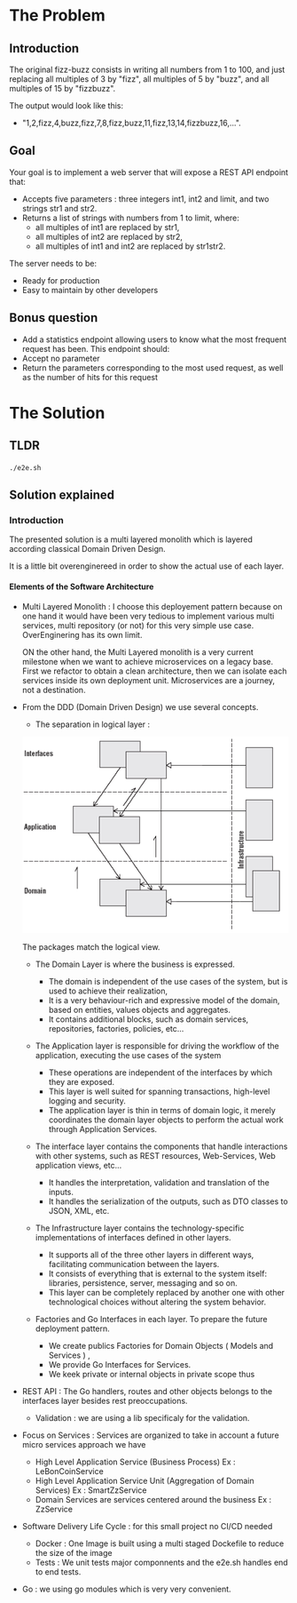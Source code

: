 # The Problem
## Introduction
The original fizz-buzz consists in writing all numbers from 1 to 100,
and just replacing all multiples of 3 by "fizz", all multiples of 5 by
"buzz", and all multiples of 15 by "fizzbuzz".

The output would look like this: 
- "1,2,fizz,4,buzz,fizz,7,8,fizz,buzz,11,fizz,13,14,fizzbuzz,16,...". 

## Goal

Your goal is to implement a web server that will expose a REST API endpoint that: 

- Accepts five parameters : three integers int1, int2 and limit, and two strings str1 and str2.
- Returns a list of strings with numbers from 1 to limit, where: 
  - all multiples of int1 are replaced by str1, 
  - all multiples of int2 are replaced by str2, 
  - all multiples of int1 and int2 are replaced by str1str2. 

The server needs to be:
- Ready for production
- Easy to maintain by other developers 

## Bonus question 

- Add a statistics endpoint allowing users to know what the most frequent request has been. This endpoint should:
- Accept no parameter
- Return the parameters corresponding to the most used request, as well as the number of hits for this request

# The Solution

## TLDR

`./e2e.sh`

## Solution explained

### Introduction 

The presented solution is a multi layered monolith which is layered according classical Domain Driven Design. 

It is a little bit overenginereed in order to show the actual use of each layer. 

#### Elements of the Software Architecture

- Multi Layered Monolith : I choose this deployement pattern because
  on one hand it would have been very tedious to implement various
  multi services, multi repository (or not) for this very simple use
  case. OverEnginering has its own limit.
  
  ON the other hand, the Multi Layered monolith is a very current
  milestone when we want to achieve microservices on a legacy base.
  First we refactor to obtain a clean architecture, then we can
  isolate each services inside its own deployment unit. Microservices
  are a journey, not a destination.
  
- From the DDD (Domain Driven Design) we use several concepts. 
  
  - The separation in logical layer : 
  
  ![DDD Layered Architecture](./layers_dip.png "ddd layers")
  
  The packages match the logical view. 
  
    - The Domain Layer is where the business is expressed.
      - The domain is independent of the use cases of the system, but is used to achieve their realization,
      - It is a very behaviour-rich and expressive model of the domain, based on entities, values objects and aggregates.
      - It contains additional blocks, such as domain services, repositories, factories, policies, etc…
      
    - The Application layer is responsible for driving the workflow of the application, executing the use cases of the system
      - These operations are independent of the interfaces by which they are exposed.
      - This layer is well suited for spanning transactions, high-level logging and security.
      - The application layer is thin in terms of domain logic, it merely coordinates the domain layer objects to perform the actual work through Application Services.

    - The interface layer contains the components that handle interactions with other systems, such as REST resources, Web-Services, Web application views, etc…
      - It handles the interpretation, validation and translation of the inputs.
      - It handles the serialization of the outputs, such as DTO classes to JSON, XML, etc.
      
    - The Infrastructure layer contains the technology-specific implementations of interfaces defined in other layers.
      - It supports all of the three other layers in different ways, facilitating communication between the layers.
      - It consists of everything that is external to the system itself: libraries, persistence, server, messaging and so on.
      - This layer can be completely replaced by another one with other technological choices without altering the system behavior.
  
  - Factories and Go Interfaces in each layer. To prepare the future deployment pattern.
  
    - We create publics Factories for Domain Objects ( Models and Services ) , 
    - We provide Go Interfaces for Services.
    - We keek private or internal objects in private scope thus 
    
- REST API : The Go handlers, routes and other objects belongs to the interfaces layer besides rest preoccupations. 
  - Validation : we are using a lib specificaly for the validation.

- Focus on Services : Services are organized to take in account a future micro services approach we have 
  - High Level Application Service (Business Process) 
    Ex : LeBonCoinService
  - High Level Application Service Unit (Aggregation of Domain Services)
    Ex : SmartZzService
  - Domain Services are services centered around the business 
    Ex : ZzService 

- Software Delivery Life Cycle : for this small project no CI/CD needed 
  - Docker : One Image is built using a multi staged Dockefile to reduce the size of the image
  - Tests : We unit tests major componnents and the e2e.sh handles end to end tests. 

- Go : we using go modules which is very very convenient.



